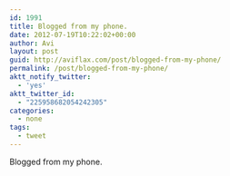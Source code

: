 ```yaml
---
id: 1991
title: Blogged from my phone.
date: 2012-07-19T10:22:02+00:00
author: Avi
layout: post
guid: http://aviflax.com/post/blogged-from-my-phone/
permalink: /post/blogged-from-my-phone/
aktt_notify_twitter:
  - 'yes'
aktt_twitter_id:
  - "225958682054242305"
categories:
  - none
tags:
  - tweet
---
```

Blogged from my phone.